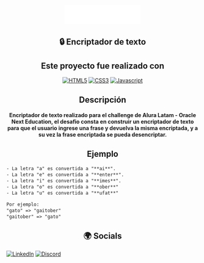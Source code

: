 <div align="center"><img src="./assets/img/logo-alura-latam-oracle.svg" width="200"/></div>

## <div align="center">🔒 Encriptador de texto</div>

## <div align="center">Este proyecto fue realizado con</div>

<p align="center">
<a href="https://developer.mozilla.org/en-US/docs/Glossary/HTML5" target="_blank" rel="noreferrer"><img src="https://raw.githubusercontent.com/danielcranney/readme-generator/main/public/icons/skills/html5-colored.svg" width="36" height="36" alt="HTML5" /></a>
<a href="https://www.w3.org/TR/CSS/#css" target="_blank" rel="noreferrer"><img src="https://raw.githubusercontent.com/danielcranney/readme-generator/main/public/icons/skills/css3-colored.svg" width="36" height="36" alt="CSS3" /></a>
<a href="https://developer.mozilla.org/en-US/docs/Web/JavaScript" target="_blank" rel="noreferrer"><img src="https://raw.githubusercontent.com/danielcranney/readme-generator/main/public/icons/skills/javascript-colored.svg" width="36" height="36" alt="Javascript" /></a></p>

## <div align="center">Descripción</div>

#### <div align="center">Encriptador de texto realizado para el challenge de Alura Latam - Oracle Next Education, el desafio consta en construir un encriptador de texto para que el usuario ingrese una frase y devuelva la misma encriptada, y a su vez la frase encriptada se pueda desencriptar. </div>

## <div align="center">Ejemplo</div>

```
- La letra "a" es convertida a "**ai**".
- La letra "e" es convertida a "**enter**".
- La letra "i" es convertida a "**imes**".
- La letra "o" es convertida a "**ober**"
- La letra "u" es convertida a "**ufat**"
```

```
Por ejemplo:
"gato" => "gaitober"
"gaitober" => "gato"
```

## <div align="center">🌍 Socials</div>

[![LinkedIn](https://img.shields.io/badge/LinkedIn-%230077B5.svg?logo=linkedin&logoColor=white)](https://linkedin.com/in/https://www.linkedin.com/in/agustin-schulze/) 
[![Discord](https://img.shields.io/badge/Discord-%237289DA.svg?logo=discord&logoColor=white)](https://discord.gg/https://discord.com/users/Agustin#7843)

